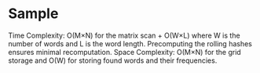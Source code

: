 # Sample
Time Complexity: O(M×N) for the matrix scan + O(W×L) where W is the number of words and L is the word length. Precomputing the rolling hashes ensures minimal recomputation.
Space Complexity: O(M×N) for the grid storage and O(W) for storing found words and their frequencies.

